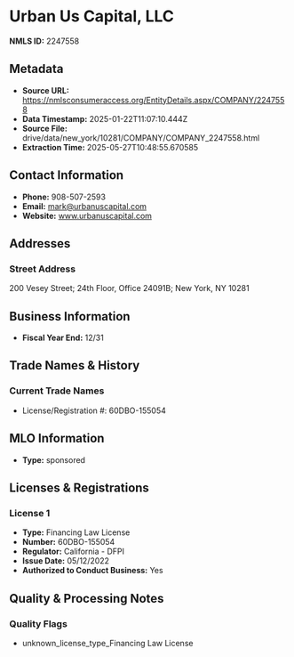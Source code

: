 # Urban Us Capital, LLC

**NMLS ID:** 2247558

## Metadata
- **Source URL:** https://nmlsconsumeraccess.org/EntityDetails.aspx/COMPANY/2247558
- **Data Timestamp:** 2025-01-22T11:07:10.444Z
- **Source File:** drive/data/new_york/10281/COMPANY/COMPANY_2247558.html
- **Extraction Time:** 2025-05-27T10:48:55.670585

## Contact Information
- **Phone:** 908-507-2593
- **Email:** mark@urbanuscapital.com
- **Website:** www.urbanuscapital.com

## Addresses
### Street Address
200 Vesey Street; 24th Floor, Office 24091B; New York, NY 10281

## Business Information
- **Fiscal Year End:** 12/31

## Trade Names & History
### Current Trade Names
- License/Registration #: 60DBO-155054

## MLO Information
- **Type:** sponsored

## Licenses & Registrations

### License 1
- **Type:** Financing Law License
- **Number:** 60DBO-155054
- **Regulator:** California - DFPI
- **Issue Date:** 05/12/2022
- **Authorized to Conduct Business:** Yes

## Quality & Processing Notes
### Quality Flags
- unknown_license_type_Financing Law License
